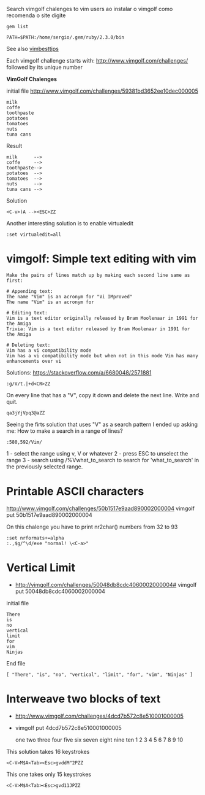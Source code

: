 Search vimgolf chalenges to vim users
ao instalar o vimgolf como recomenda o site digite

    gem list

    PATH=$PATH:/home/sergio/.gem/ruby/2.3.0/bin

See also [vimbesttips](vimbesttips.md)

Each vimgolf challenge starts with: http://www.vimgolf.com/challenges/
followed by its unique number

**VimGolf Chalenges**

initial file http://www.vimgolf.com/challenges/59381bd3652ee10dec000005

    milk
    coffe
    toothpaste
    potatoes
    tomatoes
    nuts
    tuna cans

Result

    milk      -->
    coffe     -->
    toothpaste-->
    potatoes  -->
    tomatoes  -->
    nuts      -->
    tuna cans -->

Solution

    <C-v>)A --><ESC>ZZ

Another interesting solution is to enable virtualedit

    :set virtualedit=all

# vimgolf: Simple text editing with vim

    Make the pairs of lines match up by making each second line same as first:

    # Appending text:
    The name "Vim" is an acronym for "Vi IMproved"
    The name "Vim" is an acronym for

    # Editing text:
    Vim is a text editor originally released by Bram Moolenaar in 1991 for the Amiga
    Trivia: Vim is a text editor released by Bram Moolenaar in 1991 for the Amiga

    # Deleting text:
    Vim has a vi compatibility mode
    Vim has a vi compatibility mode but when not in this mode Vim has many enhancements over vi

Solutions: https://stackoverflow.com/a/6680048/2571881

    :g/V/t.|+d<CR>ZZ

On every line that has a "V", copy it down and delete the next line. Write and quit.

    qa3jYjVpq3@aZZ

Seeing the firts solution that uses "V" as a search pattern I ended up asking
me: How to make a search in a range of lines?

    :580,592/Vim/

1 - select the range using v, V or whatever
2 - press ESC to unselect the range
3 - search using /\%Vwhat_to_search to search for 'what_to_search' in the previously selected range.

# Printable ASCII characters
http://www.vimgolf.com/challenges/50b1517e9aad890002000004  vimgolf put 50b1517e9aad890002000004

On this chalenge you have to print nr2char() numbers from 32 to 93

    :set nrformats+=alpha
    :.,$g/^\d/exe "normal! \<C-a>"

# Vertical Limit
+ http://vimgolf.com/challenges/50048db8cdc4060002000004# vimgolf put 50048db8cdc4060002000004

initial file

    There
    is
    no
    vertical
    limit
    for
    vim
    Ninjas

End file

    [ "There", "is", "no", "vertical", "limit", "for", "vim", "Ninjas" ]

# Interweave two blocks of text
+ http://www.vimgolf.com/challenges/4dcd7b572c8e510001000005
+ vimgolf put 4dcd7b572c8e510001000005

    one
    two
    three
    four
    five
    six
    seven
    eight
    nine
    ten
    1
    2
    3
    4
    5
    6
    7
    8
    9
    10

This solution takes 16 keystrokes

    <C-V>M$A<Tab><Esc>gvddM"2PZZ

This one takes only 15 keystrokes

    <C-V>M$A<Tab><Esc>gvd11JPZZ
